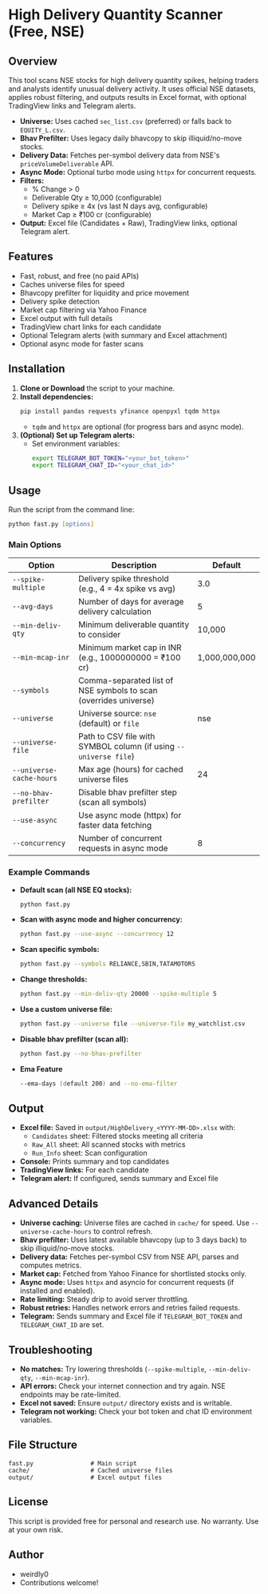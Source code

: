 # High Delivery Quantity Scanner (Free, NSE)

## Overview

This tool scans NSE stocks for high delivery quantity spikes, helping traders and analysts identify unusual delivery activity. It uses official NSE datasets, applies robust filtering, and outputs results in Excel format, with optional TradingView links and Telegram alerts.

- **Universe:** Uses cached `sec_list.csv` (preferred) or falls back to `EQUITY_L.csv`.
- **Bhav Prefilter:** Uses legacy daily bhavcopy to skip illiquid/no-move stocks.
- **Delivery Data:** Fetches per-symbol delivery data from NSE's `priceVolumeDeliverable` API.
- **Async Mode:** Optional turbo mode using `httpx` for concurrent requests.
- **Filters:**
  - % Change > 0
  - Deliverable Qty ≥ 10,000 (configurable)
  - Delivery spike ≥ 4x (vs last N days avg, configurable)
  - Market Cap ≥ ₹100 cr (configurable)
- **Output:** Excel file (Candidates + Raw), TradingView links, optional Telegram alert.

## Features

- Fast, robust, and free (no paid APIs)
- Caches universe files for speed
- Bhavcopy prefilter for liquidity and price movement
- Delivery spike detection
- Market cap filtering via Yahoo Finance
- Excel output with full details
- TradingView chart links for each candidate
- Optional Telegram alerts (with summary and Excel attachment)
- Optional async mode for faster scans

## Installation

1. **Clone or Download** the script to your machine.
2. **Install dependencies:**
   ```zsh
   pip install pandas requests yfinance openpyxl tqdm httpx
   ```
   - `tqdm` and `httpx` are optional (for progress bars and async mode).
3. **(Optional) Set up Telegram alerts:**
   - Set environment variables:
     ```zsh
     export TELEGRAM_BOT_TOKEN="<your_bot_token>"
     export TELEGRAM_CHAT_ID="<your_chat_id>"
     ```

## Usage

Run the script from the command line:

```zsh
python fast.py [options]
```

### Main Options

| Option                   | Description                                                                                 | Default                |
|-------------------------|---------------------------------------------------------------------------------------------|------------------------|
| `--spike-multiple`      | Delivery spike threshold (e.g., 4 = 4x spike vs avg)                                        | 3.0                    |
| `--avg-days`            | Number of days for average delivery calculation                                             | 5                      |
| `--min-deliv-qty`       | Minimum deliverable quantity to consider                                                    | 10,000                 |
| `--min-mcap-inr`        | Minimum market cap in INR (e.g., 1000000000 = ₹100 cr)                                     | 1,000,000,000          |
| `--symbols`             | Comma-separated list of NSE symbols to scan (overrides universe)                            |                        |
| `--universe`            | Universe source: `nse` (default) or `file`                                                 | nse                    |
| `--universe-file`       | Path to CSV file with SYMBOL column (if using `--universe file`)                            |                        |
| `--universe-cache-hours`| Max age (hours) for cached universe files                                                   | 24                     |
| `--no-bhav-prefilter`   | Disable bhav prefilter step (scan all symbols)                                              |                        |
| `--use-async`           | Use async mode (httpx) for faster data fetching                                             |                        |
| `--concurrency`         | Number of concurrent requests in async mode                                                 | 8                      |

### Example Commands

- **Default scan (all NSE EQ stocks):**
  ```zsh
  python fast.py
  ```
- **Scan with async mode and higher concurrency:**
  ```zsh
  python fast.py --use-async --concurrency 12
  ```
- **Scan specific symbols:**
  ```zsh
  python fast.py --symbols RELIANCE,SBIN,TATAMOTORS
  ```
- **Change thresholds:**
  ```zsh
  python fast.py --min-deliv-qty 20000 --spike-multiple 5
  ```
- **Use a custom universe file:**
  ```zsh
  python fast.py --universe file --universe-file my_watchlist.csv
  ```
- **Disable bhav prefilter (scan all):**
  ```zsh
  python fast.py --no-bhav-prefilter
  ```

- **Ema Feature**
  ```zsh
  --ema-days (default 200) and --no-ema-filter
  ```

## Output

- **Excel file:** Saved in `output/HighDelivery_<YYYY-MM-DD>.xlsx` with:
  - `Candidates` sheet: Filtered stocks meeting all criteria
  - `Raw_All` sheet: All scanned stocks with metrics
  - `Run_Info` sheet: Scan configuration
- **Console:** Prints summary and top candidates
- **TradingView links:** For each candidate
- **Telegram alert:** If configured, sends summary and Excel file

## Advanced Details

- **Universe caching:** Universe files are cached in `cache/` for speed. Use `--universe-cache-hours` to control refresh.
- **Bhav prefilter:** Uses latest available bhavcopy (up to 3 days back) to skip illiquid/no-move stocks.
- **Delivery data:** Fetches per-symbol CSV from NSE API, parses and computes metrics.
- **Market cap:** Fetched from Yahoo Finance for shortlisted stocks only.
- **Async mode:** Uses `httpx` and asyncio for concurrent requests (if installed and enabled).
- **Rate limiting:** Steady drip to avoid server throttling.
- **Robust retries:** Handles network errors and retries failed requests.
- **Telegram:** Sends summary and Excel file if `TELEGRAM_BOT_TOKEN` and `TELEGRAM_CHAT_ID` are set.

## Troubleshooting

- **No matches:** Try lowering thresholds (`--spike-multiple`, `--min-deliv-qty`, `--min-mcap-inr`).
- **API errors:** Check your internet connection and try again. NSE endpoints may be rate-limited.
- **Excel not saved:** Ensure `output/` directory exists and is writable.
- **Telegram not working:** Check your bot token and chat ID environment variables.

## File Structure

```
fast.py                # Main script
cache/                 # Cached universe files
output/                # Excel output files
```

## License

This script is provided free for personal and research use. No warranty. Use at your own risk.

## Author

- weirdly0
- Contributions welcome!
